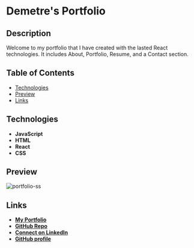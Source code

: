 # Demetre's Portfolio

## Description 
Welcome to my portfolio that I have created with the lasted React technologies. It includes About, Portfolio, Resume, and a Contact section.

## Table of Contents
  - [Technologies](#technology-used)
  - [Preview](#preview)
  - [Links](#links)

## Technologies
- **JavaScript**
- **HTML**
- **React**
- **CSS**

## Preview 
![portfolio-ss](https://user-images.githubusercontent.com/89409597/185509772-1b053815-558b-4edc-9515-643964febf64.png)


## Links
  - **[My Portfolio](https://trane7.github.io/portfolio/)**
  - **[GitHub Repo](https://github.com/Trane7/portfolio)**
  - **[Connect on LinkedIn](https://www.linkedin.com/in/demetre-growette-0776a7b7/)**
  - **[GitHub profile](https://github.com/Trane7)**